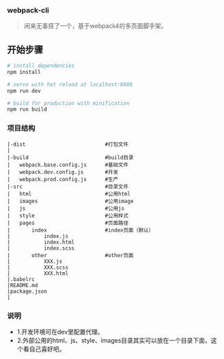 ### webpack-cli
> 闲来无事搭了一个，基于webpack4的多页面脚手架。

## 开始步骤

``` bash
# install dependencies
npm install

# serve with hot reload at localhost:8080
npm run dev

# build for production with minification
npm run build
```

### 项目结构

```
|-dist                          #打包文件
|
|-build                         #build目录
|   webpack.base.config.js      #基础文件
|   webpack.dev.config.js       #开发
|   webpack.prod.config.js      #生产
|-src                           #目录文件					
|   html                        #公用html
|   images                      #公用image
|   js                          #公用js
|   style                       #公用样式
|   pages                       #页面路径
|       index                   #index页面（默认）
|           index.js            
|           index.html             
|           index.scss          
|       other                   #other页面
|           XXX.js
|           XXX.scss
|           XXX.html
|.babelrc
|README.md
|package.json
|
```

### 说明
- 1.开发环境可在dev里配置代理。
- 2.外部公用的html、js、style、images目录其实可以放在一个目录下面，这个看自己喜好吧。